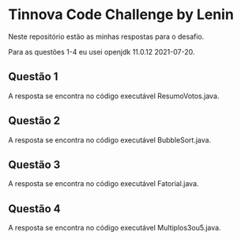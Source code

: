 # Tinnova Code Challenge by Lenin

Neste repositório estão as minhas respostas para o desafio.

Para as questões 1-4 eu usei openjdk 11.0.12 2021-07-20.

## Questão 1

A resposta se encontra no código executável ResumoVotos.java.

## Questão 2

A resposta se encontra no código executável BubbleSort.java.

## Questão 3

A resposta se encontra no código executável Fatorial.java.

## Questão 4

A resposta se encontra no código executável Multiplos3ou5.java.
